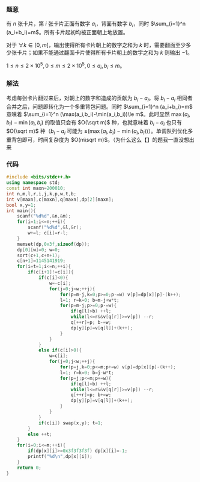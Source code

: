### 题意
有 $n$ 张卡片，第 $i$ 张卡片正面有数字 $a_i$，背面有数字 $b_i$，同时 $\sum_{i=1}^n (a_i+b_i)=m$。所有卡片起初均被正面朝上地放置。

对于 $\forall k\in[0,m]$，输出使得所有卡片朝上的数字之和为 $k$ 时，需要翻面至少多少张卡片；如果不能通过翻面卡片使得所有卡片朝上的数字之和为 $k$ 则输出 $-1$。

$1\le n\le 2\times 10^5,0\le m\le 2\times 10^5,0\le a_i,b_i\le m$。
### 解法
考虑每张卡片翻过来后，对朝上的数字和造成的贡献为 $b_i-a_i$。将 $b_i-a_i$ 相同者合并之后，问题即转化为一个多重背包问题。同时 $\sum_{i=1}^n (a_i+b_i)=m$ 意味着 $\sum_{i=1}^n (\max(a_i,b_i)-\min(a_i,b_i))\le m$。此时显然 $\max(a_i,b_i)-\min(a_i,b_i)$ 的取值只会有 $O(\sqrt m)$ 种，也就意味着 $b_i-a_i$ 也只有 $O(\sqrt m)$ 种（$b_i-a_i$ 可能为 $\pm(\max(a_i,b_i)-\min(a_i,b_i))$）。单调队列优化多重背包即可，时间复杂度为 $O(m\sqrt m)$。（为什么这么【】的题我一直没想出来
### 代码
```cpp
#include <bits/stdc++.h>
using namespace std;
const int maxn=200010;
int n,m,l,r,i,j,k,p,w,t,b;
int v[maxn],c[maxn],q[maxn],dp[2][maxn];
bool x,y=1;
int main(){
	scanf("%d%d",&n,&m);
	for(i=1;i<=n;++i){
		scanf("%d%d",&l,&r);
		w+=l; c[i]=r-l; 
	}
	memset(dp,0x3f,sizeof(dp));
	dp[0][w]=0; w=0;
	sort(c+1,c+n+1); 
	c[n+1]=1145141919;
	for(i=t=1;i<=n;++i){
		if(c[i+1]!=c[i]){
			if(c[i]<0){
				w=-c[i];
				for(j=0;j<w;++j){
					for(p=m-j,k=0;p>=0;p-=w) v[p]=dp[x][p]-(k++);
					l=1; r=k=0; b=m-j+w*t;
					for(p=m-j;p>=0;p-=w){
						if(q[l]>b) ++l;
						while(l<=r&&v[q[r]]>=v[p]) --r;
						q[++r]=p; b-=w;
						dp[y][p]=v[q[l]]+(k++);
					}
				}
			}
			else if(c[i]>0){
				w=c[i];
				for(j=0;j<w;++j){
					for(p=j,k=0;p<=m;p+=w) v[p]=dp[x][p]-(k++);
					l=1; r=k=0; b=j-w*t;
					for(p=j;p<=m;p+=w){
						if(q[l]<b) ++l;
						while(l<=r&&v[q[r]]>=v[p]) --r;
						q[++r]=p; b+=w;
						dp[y][p]=v[q[l]]+(k++);
					}
				} 
			}
			if(c[i]) swap(x,y); t=1;
		}
		else ++t;
	}
	for(i=0;i<=m;++i){
		if(dp[x][i]>=0x3f3f3f3f) dp[x][i]=-1;
		printf("%d\n",dp[x][i]);
	}
	return 0;
}
```